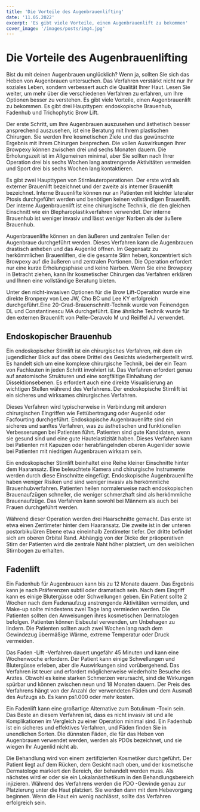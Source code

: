 ```yaml
---
title: 'Die Vorteile des Augenbrauenlifting'
date: '11.05.2022'
excerpt: 'Es gibt viele Vorteile, einen Augenbrauenlift zu bekommen'
cover_image: '/images/posts/img4.jpg'
---
```

# Die Vorteile des Augenbrauenlifting

Bist du mit deinen Augenbrauen unglücklich? Wenn ja, sollten Sie sich das Heben von Augenbrauen untersuchen. Das Verfahren verstärkt nicht nur Ihr soziales Leben, sondern verbessert auch die Qualität Ihrer Haut. Lesen Sie weiter, um mehr über die verschiedenen Verfahren zu erfahren, um Ihre Optionen besser zu verstehen. Es gibt viele Vorteile, einen Augenbrauenlift zu bekommen. Es gibt drei Haupttypen: endoskopische Brauenhub, Fadenhub und Trichophytic Brow Lift.

Der erste Schritt, um Ihre Augenbrauen auszusehen und ästhetisch besser ansprechend auszusehen, ist eine Beratung mit Ihrem plastischen Chirurgen. Sie werden Ihre kosmetischen Ziele und das gewünschte Ergebnis mit Ihrem Chirurgen besprechen. Die vollen Auswirkungen Ihrer Browpexy können zwischen drei und sechs Monaten dauern. Die Erholungszeit ist im Allgemeinen minimal, aber Sie sollten nach Ihrer Operation drei bis sechs Wochen lang anstrengende Aktivitäten vermeiden und Sport drei bis sechs Wochen lang kontaktieren.

Es gibt zwei Haupttypen von Stirnleuteroperationen. Der erste wird als externer Brauenlift bezeichnet und der zweite als interner Brauenlift bezeichnet. Interne Brauenlifte können nur an Patienten mit leichter lateraler Ptosis durchgeführt werden und benötigen keinen vollständigen Brauenlift. Der interne Augenbrauenlift ist eine chirurgische Technik, die den gleichen Einschnitt wie ein Blepharoplastikverfahren verwendet. Der interne Brauenhub ist weniger invasiv und lässt weniger Narben als der äußere Brauenhub.

Augenbrauenlifte können an den äußeren und zentralen Teilen der Augenbraue durchgeführt werden. Dieses Verfahren kann die Augenbrauen drastisch anheben und das Augenlid öffnen. Im Gegensatz zu herkömmlichen Brauenliften, die die gesamte Stirn heben, konzentriert sich Browpexy auf die äußeren und zentralen Portionen. Die Operation erfordert nur eine kurze Erholungsphase und keine Narben. Wenn Sie eine Browpexy in Betracht ziehen, kann Ihr kosmetischer Chirurgen das Verfahren erklären und Ihnen eine vollständige Beratung bieten.

Unter den nicht-invasiven Optionen für die Brow Lift-Operation wurde eine direkte Bronpexy von Lee JW, Cho BC und Lee KY erfolgreich durchgeführt.Eine 20-Grad-Brauenschnitt-Technik wurde von Feinendgen DL und Constantinescu MA durchgeführt. Eine ähnliche Technik wurde für den externen Brauenlift von Pelle-Ceravolo M und Reiiffel AJ verwendet.

## Endoskopischer Brauenhub

Ein endoskopischer Stirnlift ist ein chirurgisches Verfahren, mit dem ein jugendlicher Blick auf das obere Drittel des Gesichts wiederhergestellt wird. Es handelt sich um eine komplexe chirurgische Technik, bei der ein Team von Fachleuten in jeden Schritt involviert ist. Das Verfahren erfordert genau auf anatomische Strukturen und eine sorgfältige Einhaltung der Dissektionsebenen. Es erfordert auch eine direkte Visualisierung an wichtigen Stellen während des Verfahrens. Der endoskopische Stirnlift ist ein sicheres und wirksames chirurgisches Verfahren.

Dieses Verfahren wird typischerweise in Verbindung mit anderen chirurgischen Eingriffen wie Fettübertragung oder Augenlid oder Facfourting durchgeführt. Endoskopische Augenbrauenlifte sind ein sicheres und sanftes Verfahren, was zu ästhetischen und funktionellen Verbesserungen bei Patienten führt. Patienten sind gute Kandidaten, wenn sie gesund sind und eine gute Hautelastizität haben. Dieses Verfahren kann bei Patienten mit Kapuzen oder herabfängelnden oberen Augenlider sowie bei Patienten mit niedrigen Augenbrauen wirksam sein.

Ein endoskopischer Stirnlift beinhaltet eine Reihe kleiner Einschnitte hinter dem Haaransatz. Eine beleuchtete Kamera und chirurgische Instrumente werden durch diese Einschnitte eingefügt. Endoskopische Augenbrauenlifte haben weniger Risiken und sind weniger invasiv als herkömmliche Brauenhubverfahren. Patienten heilen normalerweise nach endoskopischen Brauenaufzügen schneller, die weniger schmerzhaft sind als herkömmliche Brauenaufzüge. Das Verfahren kann sowohl bei Männern als auch bei Frauen durchgeführt werden.

Während dieser Operation werden drei Haarschnitte gemacht. Das erste ist etwa einen Zentimeter hinter dem Haaransatz. Die zweite ist in der unteren postorbikulären Ebene etwa eineinhalb Zentimeter tiefer. Der dritte befindet sich am oberen Orbital Rand. Abhängig von der Dicke der präoperativen Stirn der Patienten wird die zentrale Naht höher platziert, um den weiblichen Stirnbogen zu erhalten.

## Fadenlift

Ein Fadenhub für Augenbrauen kann bis zu 12 Monate dauern. Das Ergebnis kann je nach Präferenzen subtil oder dramatisch sein. Nach dem Eingriff kann es einige Blutergüsse oder Schwellungen geben. Ein Patient sollte 2 Wochen nach dem Fadenaufzug anstrengende Aktivitäten vermeiden, und Make-up sollte mindestens zwei Tage lang vermieden werden. Die Patienten sollten den Anweisungen ihres kosmetischen Dermatologen befolgen. Patienten können Eisbeutel verwenden, um Unbehagen zu lindern. Die Patienten sollten auch zwei Wochen lang nach dem Gewindezug übermäßige Wärme, extreme Temperatur oder Druck vermeiden.

Das Faden -Lift -Verfahren dauert ungefähr 45 Minuten und kann eine Wochenwoche erfordern. Der Patient kann einige Schwellungen und Blutergüsse erleben, aber die Auswirkungen sind vorübergehend. Das Verfahren ist teuer und erfordert möglicherweise wiederholte Besuche des Arztes. Obwohl es keine starken Schmerzen verursacht, sind die Wirkungen spürbar und können zwischen neun und 18 Monaten dauern. Der Preis des Verfahrens hängt von der Anzahl der verwendeten Fäden und dem Ausmaß des Aufzugs ab. Es kann ps1.000 oder mehr kosten.

Ein Fadenlift kann eine großartige Alternative zum Botulinum -Toxin sein. Das Beste an diesem Verfahren ist, dass es nicht invasiv ist und alle Komplikationen im Vergleich zu einer Operation minimal sind. Ein Fadenhub ist ein sicheres und effektives Verfahren, und Fäden finden Sie in unendlichen Sorten. Die dünnsten Fäden, die für das Heben von Augenbrauen verwendet werden, werden als PDOs bezeichnet, und sie wiegen Ihr Augenlid nicht ab.

Die Behandlung wird von einem zertifizierten Kosmetiker durchgeführt. Der Patient liegt auf dem Rücken, dem Gesicht nach oben, und der kosmetische Dermatologe markiert den Bereich, der behandelt werden muss. Als nächstes wird er oder sie ein Lokalanästhetikum in den Behandlungsbereich injizieren. Während des Verfahrens werden die PDO -Gewinde genau zur Platzierung unter die Haut platziert. Sie werden dann mit dem Hebevorgang beginnen. Wenn die Haut ein wenig nachlässt, sollte das Verfahren erfolgreich sein.
